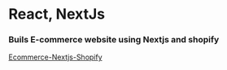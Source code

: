 # React, NextJs
   ### Buils E-commerce website using Nextjs and shopify
   [Ecommerce-Nextjs-Shopify](https://www.learnwithjason.dev/ecommerce-nextjs-shopify)
   


